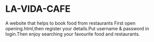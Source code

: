 # LA-VIDA-CAFE
A website that helps to book food from restaurants
First open opening.html,then register your details.Put username & password in login.Then enjoy searching your favourite food and restaurants.
